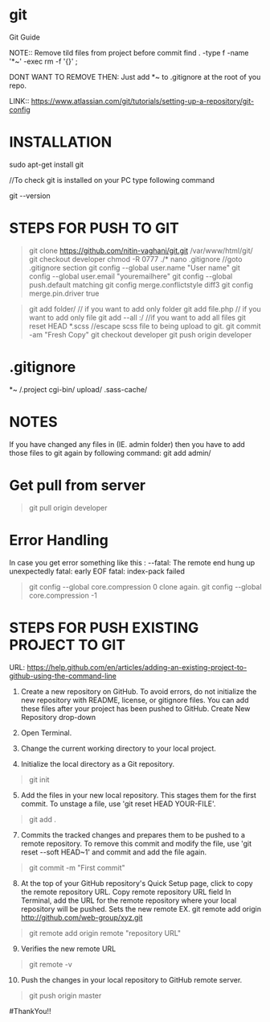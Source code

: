 # git
Git Guide

NOTE::  Remove tild files from project before commit
find . -type f -name '*~' -exec rm -f '{}' \;

DONT WANT TO REMOVE THEN: Just add *~ to .gitignore at the root of you repo.

LINK:: https://www.atlassian.com/git/tutorials/setting-up-a-repository/git-config


INSTALLATION
=========================================================================================
sudo apt-get install git

//To check git is installed on your PC type following command

git --version


STEPS FOR PUSH TO GIT
=========================================================================================

> git clone https://github.com/nitin-vaghani/git.git /var/www/html/git/
> git checkout developer
> chmod -R 0777 ./*
> nano .gitignore  //goto .gitignore section
> git config --global user.name "User name"
> git config --global user.email "youremailhere"
> git config --global push.default matching
> git config merge.conflictstyle diff3
> git config merge.pin.driver true

> git add folder/					// if you want to add only folder
> git add file.php				// if you want to add only file
> git add --all :/				//if you want to add all files
> git reset HEAD *.scss 	//escape scss file to being upload to git.
> git commit -am "Fresh Copy"
> git checkout developer
> git push origin developer


.gitignore
=========================================================================================
*~
/.project
cgi-bin/
upload/
.sass-cache/


NOTES
==================================================================
If you have changed any files in (IE. admin folder) then you have to add those files to git again by following command:
git add admin/


Get pull from server
====================================================================
> git pull origin developer

Error Handling
====================================================================
In case you get error something like this :
--fatal: The remote end hung up unexpectedly
fatal: early EOF
fatal: index-pack failed

> git config --global core.compression 0
clone again.
> git config --global core.compression -1

STEPS FOR PUSH EXISTING PROJECT TO GIT
=========================================================================================

URL: https://help.github.com/en/articles/adding-an-existing-project-to-github-using-the-command-line

1. Create a new repository on GitHub. To avoid errors, do not initialize the new repository with README, license, or gitignore files. You can add these files after your project has been pushed to GitHub.
Create New Repository drop-down

2. Open Terminal.

3. Change the current working directory to your local project.

4. Initialize the local directory as a Git repository.

> git init

5. Add the files in your new local repository. This stages them for the first commit. To unstage a file, use 'git reset HEAD YOUR-FILE'.

> git add .

7. Commits the tracked changes and prepares them to be pushed to a remote repository. To remove this commit and modify the file, use 'git reset --soft HEAD~1' and commit and add the file again.

> git commit -m "First commit"

8. At the top of your GitHub repository's Quick Setup page, click to copy the remote repository URL.
Copy remote repository URL field In Terminal, add the URL for the remote repository where your local repository will be pushed.
Sets the new remote EX. git remote add origin http://github.com/web-group/xyz.git

> git remote add origin remote "repository URL"

9. Verifies the new remote URL
> git remote -v

10. Push the changes in your local repository to GitHub remote server.

> git push origin master

#ThankYou!!
